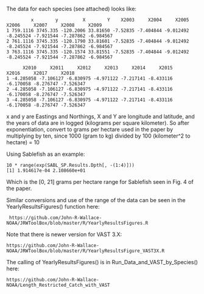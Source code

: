 
The data for each species (see attached) looks like:

             x        y         X        Y    X2003     X2004     X2005     X2006     X2007     X2008     X2009
    1 759.1116 3745.335 -120.2006 33.81650 -7.52835 -7.404844 -9.012492 -8.245524 -7.921544 -7.287862 -6.984567
    2 761.1116 3745.335 -120.1790 33.81601 -7.52835 -7.404844 -9.012492 -8.245524 -7.921544 -7.287862 -6.984567
    3 763.1116 3745.335 -120.1574 33.81551 -7.52835 -7.404844 -9.012492 -8.245524 -7.921544 -7.287862 -6.984567

          X2010     X2011     X2012     X2013     X2014     X2015     X2016     X2017     X2018
    1 -4.285058 -7.106127 -6.830975 -4.971122 -7.217141 -8.433116 -6.170058 -8.276747 -7.526347
    2 -4.285058 -7.106127 -6.830975 -4.971122 -7.217141 -8.433116 -6.170058 -8.276747 -7.526347
    3 -4.285058 -7.106127 -6.830975 -4.971122 -7.217141 -8.433116 -6.170058 -8.276747 -7.526347

x and y are Eastings and Northings, X and Y are longitude and latitude, and the years of data are in logged (kilograms per square kilometer).
So after exponentiation, convert to grams per hectare used in the paper by multiplying by ten, since 1000 (gram to kg) divided by 100 (kilometer^2 to hectare) = 10

Using Sablefish as an example:

    10 * range(exp(SABL_SP.Results.Dpth[, -(1:4)]))
    [1] 1.914617e-04 2.108660e+01

Which is the [0, 21]  grams per hectare range for Sablefish seen in Fig. 4 of the paper.

Similar conversions and use of the range of the data can be seen in the YearlyResultsFigures() function here:

     https://github.com/John-R-Wallace-NOAA/JRWToolBox/blob/master/R/YearlyResultsFigures.R

Note that there is newer version for VAST 3.X:

    https://github.com/John-R-Wallace-NOAA/JRWToolBox/blob/master/R/YearlyResultsFigure_VAST3X.R


The calling of  YearlyResultsFigures()  is in  Run_Data_and_VAST_by_Species() here:

    https://github.com/John-R-Wallace-NOAA/Length_Restricted_Catch_with_VAST
